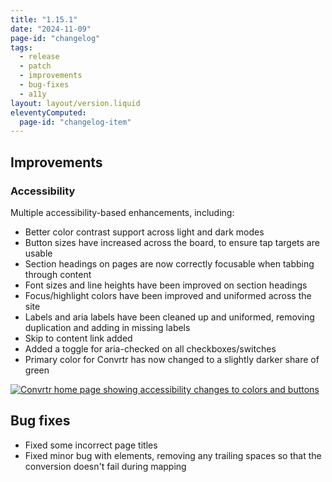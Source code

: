 ```yaml
---
title: "1.15.1"
date: "2024-11-09"
page-id: "changelog"
tags: 
  - release
  - patch
  - improvements
  - bug-fixes
  - a11y
layout: layout/version.liquid
eleventyComputed:
  page-id: "changelog-item"
---
```

## Improvements
### Accessibility
Multiple accessibility-based enhancements, including:
- Better color contrast support across light and dark modes  
- Button sizes have increased across the board, to ensure tap targets are usable
- Section headings on pages are now correctly focusable when tabbing through content
- Font sizes and line heights have been improved on section headings
- Focus/highlight colors have been improved and uniformed across the site
- Labels and aria labels have been cleaned up and uniformed, removing duplication and adding in missing labels
- Skip to content link added
- Added a toggle for aria-checked on all checkboxes/switches
- Primary color for Convrtr has now changed to a slightly darker share of green  

[![Convrtr home page showing accessibility changes to colors and buttons](https://github.com/user-attachments/assets/62d7619b-f981-453f-8a06-0d424a74d375)](https://github.com/user-attachments/assets/62d7619b-f981-453f-8a06-0d424a74d375)

## Bug fixes
- Fixed some incorrect page titles
- Fixed minor bug with elements, removing any trailing spaces so that the conversion doesn't fail during mapping
